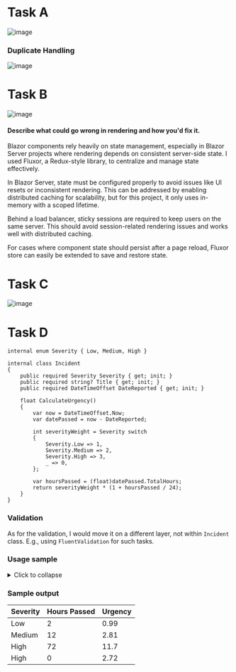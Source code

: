 # Task A
![image](https://github.com/user-attachments/assets/faa43473-5b36-42cc-b2fe-cf0c524ba4f0)

### Duplicate Handling
![image](https://github.com/user-attachments/assets/a45308cc-d084-4609-af94-5b8850afaec9)

# Task B
![image](https://github.com/user-attachments/assets/426840b1-e917-4d69-aee9-b39a6894a766)

#### Describe what could go wrong in rendering and how you'd fix it.
Blazor components rely heavily on state management, especially in Blazor Server projects where rendering depends on consistent server-side state. I used Fluxor, a Redux-style library, to centralize and manage state effectively.

In Blazor Server, state must be configured properly to avoid issues like UI resets or inconsistent rendering. This can be addressed by enabling distributed caching for scalability, but for this project, it only uses in-memory with a scoped lifetime.

Behind a load balancer, sticky sessions are required to keep users on the same server. This should avoid session-related rendering issues and works well with distributed caching.

For cases where component state should persist after a page reload, Fluxor store can easily be extended to save and restore state.

# Task C
![image](https://github.com/user-attachments/assets/75adca89-7c22-4a25-bdde-b9404c3a9453)

# Task D

```
internal enum Severity { Low, Medium, High }

internal class Incident
{
	public required Severity Severity { get; init; }
	public required string? Title { get; init; }
	public required DateTimeOffset DateReported { get; init; }

	float CalculateUrgency()
	{
		var now = DateTimeOffset.Now;
		var datePassed = now - DateReported;

		int severityWeight = Severity switch
		{
			Severity.Low => 1,
			Severity.Medium => 2,
			Severity.High => 3,
			_ => 0,
		};

		var hoursPassed = (float)datePassed.TotalHours;
		return severityWeight * (1 + hoursPassed / 24);
	}
}
```

### Validation
As for the validation, I would move it on a different layer, not within `Incident` class.
E.g., using `FluentValidation` for such tasks.

### Usage sample

<details>

<summary>Click to collapse</summary>
  
```
using System;
					
public class Program
{
	internal enum Severity { Low, Medium, High }
	
	internal class Incident
	{
		public required Severity Severity { get; init; }
		public required string? Title { get; init; }
		public required DateTimeOffset DateReported { get; init; }

		public float CalculateUrgency()
		{
			var now = DateTimeOffset.Now;
			var datePassed = now - DateReported;

			int severityWeight = Severity switch
			{
				Severity.Low => 1,
				Severity.Medium => 2,
				Severity.High => 3,
				_ => 0
			};

			var hoursPassed = (float)datePassed.TotalHours;
			return severityWeight * (1 + hoursPassed / 24);
		}
	}
	
	public static void Main()
	{
		DateTimeOffset fixedNow = new DateTimeOffset(2025, 7, 9, 12, 0, 0, TimeSpan.FromHours(8));
		
		var incident1 = new Incident
		{
			Severity = Severity.Low,
			Title = "Minor display bug",
			DateReported = fixedNow.AddHours(-2) // 2 hours ago
		};
		
		var incident2 = new Incident
		{
			Severity = Severity.Medium,
			Title = "Performance degradation",
			DateReported = fixedNow.AddHours(-12) // 12 hours ago
		};
		
		var incident3 = new Incident
		{
			Severity = Severity.High,
			Title = "System outage over weekend",
			DateReported = fixedNow.AddHours(-72) // 3 days ago
		};
		
		var incident4 = new Incident
		{
			Severity = Severity.High,
			Title = "Immediate crash after update",
			DateReported = fixedNow // Now
		};
		
		Console.WriteLine(incident1.CalculateUrgency());
		Console.WriteLine(incident2.CalculateUrgency());
		Console.WriteLine(incident3.CalculateUrgency());
		Console.WriteLine(incident4.CalculateUrgency());
	}
}
```
 
</details>

### Sample output

| Severity | Hours Passed | Urgency |
|----------|--------------|---------|
| Low      | 2            | 0.99    |
| Medium   | 12           | 2.81    |
| High     | 72           | 11.7    |
| High     | 0            | 2.72    |
